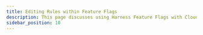 ```yaml
---
title: Editing Rules within Feature Flags
description: This page discusses using Harness Feature Flags with Cloud Cost Module and how it's used. 
sidebar_position: 10
---
```


